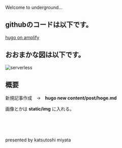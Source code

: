 Welcome to underground...


## githubのコードは以下です。

[hugo on amplify](https://github.com/tales36/hugo7)

## おおまかな図は以下です。

![serverless](../../img/serverless.png)

## 概要

新規記事作成　→　**hugo new content/post/hoge.md**

画像とかは **static/img** に入れる。

<br>
<br>
<br>

presented by katsutoshi miyata